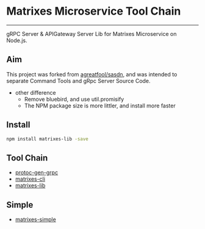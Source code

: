 # Matrixes Microservice Tool Chain
---

gRPC Server & APIGateway Server Lib for Matrixes Microservice on Node.js.

## Aim

This project was forked from [agreatfool/sasdn](https://github.com/agreatfool/sasdn), and was intended to separate Command Tools and gRpc Server Source Code.

* other difference
  * Remove bluebird, and use util.promisify
  * The NPM package size is more littler, and install more faster

## Install

```bash
npm install matrixes-lib -save
```

## Tool Chain

- [protoc-gen-grpc](https://github.com/niklaus0823/protoc-gen-grpc)
- [matrixes-cli](https://github.com/niklaus0823/matrixes-cli)
- [matrixes-lib](https://github.com/niklaus0823/matrixes-lib)

## Simple

- [matrixes-simple](https://github.com/niklaus0823/matrixes-simple)

